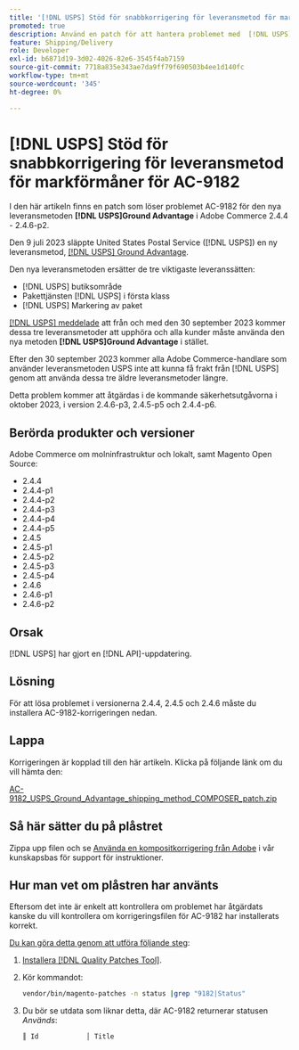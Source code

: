```yaml
---
title: '[!DNL USPS] Stöd för snabbkorrigering för leveransmetod för markförmåner för AC-9182'
promoted: true
description: Använd en patch för att hantera problemet med  [!DNL USPS] markförmåner, leveransmetod AC-9182 för Adobe Commerce 2.4.4 - 2.4.6-p2.
feature: Shipping/Delivery
role: Developer
exl-id: b6871d19-3d02-4026-82e6-3545f4ab7159
source-git-commit: 7718a835e343ae7da9ff79f690503b4ee1d140fc
workflow-type: tm+mt
source-wordcount: '345'
ht-degree: 0%

---
```


# [!DNL USPS] Stöd för snabbkorrigering för leveransmetod för markförmåner för AC-9182

I den här artikeln finns en patch som löser problemet AC-9182 för den nya leveransmetoden **[!DNL USPS]Ground Advantage** i Adobe Commerce 2.4.4 - 2.4.6-p2.

Den 9 juli 2023 släppte United States Postal Service ([!DNL USPS]) en ny leveransmetod, [[!DNL USPS] Ground Advantage](https://www.usps.com/ship/ground-advantage.htm).

Den nya leveransmetoden ersätter de tre viktigaste leveranssätten:

* [!DNL USPS] butiksområde
* Pakettjänsten [!DNL USPS] i första klass
* [!DNL USPS] Markering av paket

[[!DNL USPS] meddelade](https://faq.usps.com/s/article/USPS-Ground-Advantage#how_it_works) att från och med den 30 september 2023 kommer dessa tre leveransmetoder att upphöra och alla kunder måste använda den nya metoden **[!DNL USPS]Ground Advantage** i stället.

Efter den 30 september 2023 kommer alla Adobe Commerce-handlare som använder leveransmetoden USPS inte att kunna få frakt från [!DNL USPS] genom att använda dessa tre äldre leveransmetoder längre.

Detta problem kommer att åtgärdas i de kommande säkerhetsutgåvorna i oktober 2023, i version 2.4.6-p3, 2.4.5-p5 och 2.4.4-p6.

## Berörda produkter och versioner

Adobe Commerce om molninfrastruktur och lokalt, samt Magento Open Source:

* 2.4.4
* 2.4.4-p1
* 2.4.4-p2
* 2.4.4-p3
* 2.4.4-p4
* 2.4.4-p5
* 2.4.5
* 2.4.5-p1
* 2.4.5-p2
* 2.4.5-p3
* 2.4.5-p4
* 2.4.6
* 2.4.6-p1
* 2.4.6-p2

## Orsak

[!DNL USPS] har gjort en [!DNL API]-uppdatering.

## Lösning

För att lösa problemet i versionerna 2.4.4, 2.4.5 och 2.4.6 måste du installera AC-9182-korrigeringen nedan.

## Lappa

Korrigeringen är kopplad till den här artikeln. Klicka på följande länk om du vill hämta den:

[AC-9182_USPS_Ground_Advantage_shipping_method_COMPOSER_patch.zip](assets/AC-9182_USPS_Ground_Advantage_shipping_method_COMPOSER_patch.zip)

## Så här sätter du på plåstret

Zippa upp filen och se [Använda en kompositkorrigering från Adobe](https://experienceleague.adobe.com/docs/commerce-knowledge-base/kb/how-to/how-to-apply-a-composer-patch-provided-by-magento.html?lang=sv-SE) i vår kunskapsbas för support för instruktioner.

## Hur man vet om plåstren har använts

Eftersom det inte är enkelt att kontrollera om problemet har åtgärdats kanske du vill kontrollera om korrigeringsfilen för AC-9182 har installerats korrekt.

<u>Du kan göra detta genom att utföra följande steg</u>:

1. [Installera  [!DNL Quality Patches Tool]](https://experienceleague.adobe.com/docs/commerce-operations/tools/quality-patches-tool/usage.html?lang=sv-SE).
1. Kör kommandot:

   ```bash
   vendor/bin/magento-patches -n status |grep "9182|Status"
   ```

1. Du bör se utdata som liknar detta, där AC-9182 returnerar statusen *Används*:

   ```bash
   ║ Id            │ Title                                                        │ Category        │ Origin                 │ Status      │ Details                                          ║ ║ N/A           │ ../m2-hotfixes/AC-9182_USPS_Ground_Advantage_shipping_method_COMPOSER_patch.patch      │ Other           │ Local                  │ Applied     │ Patch type: Custom                                
   ```
